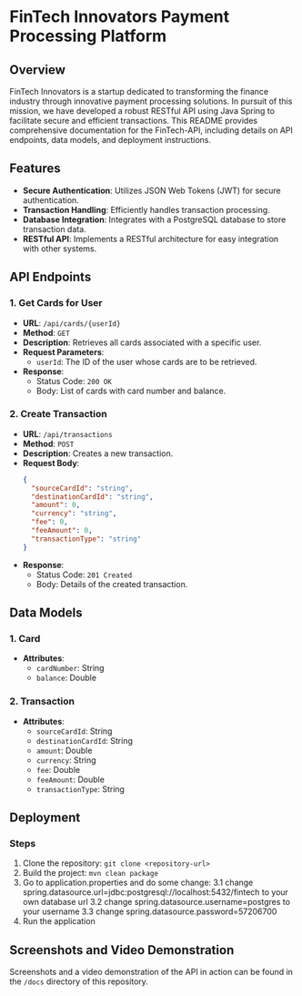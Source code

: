 # FinTech Innovators Payment Processing Platform

## Overview

FinTech Innovators is a startup dedicated to transforming the finance industry through innovative payment processing solutions. In pursuit of this mission, we have developed a robust RESTful API using Java Spring to facilitate secure and efficient transactions. This README provides comprehensive documentation for the FinTech-API, including details on API endpoints, data models, and deployment instructions.

## Features

- **Secure Authentication**: Utilizes JSON Web Tokens (JWT) for secure authentication.
- **Transaction Handling**: Efficiently handles transaction processing.
- **Database Integration**: Integrates with a PostgreSQL database to store transaction data.
- **RESTful API**: Implements a RESTful architecture for easy integration with other systems.

## API Endpoints

### 1. Get Cards for User
- **URL**: `/api/cards/{userId}`
- **Method**: `GET`
- **Description**: Retrieves all cards associated with a specific user.
- **Request Parameters**:
  - `userId`: The ID of the user whose cards are to be retrieved.
- **Response**:
  - Status Code: `200 OK`
  - Body: List of cards with card number and balance.

### 2. Create Transaction
- **URL**: `/api/transactions`
- **Method**: `POST`
- **Description**: Creates a new transaction.
- **Request Body**:
  ```json
  {
    "sourceCardId": "string",
    "destinationCardId": "string",
    "amount": 0,
    "currency": "string",
    "fee": 0,
    "feeAmount": 0,
    "transactionType": "string"
  }
  ```
- **Response**:
  - Status Code: `201 Created`
  - Body: Details of the created transaction.

## Data Models

### 1. Card
- **Attributes**:
  - `cardNumber`: String
  - `balance`: Double

### 2. Transaction
- **Attributes**:
  - `sourceCardId`: String
  - `destinationCardId`: String
  - `amount`: Double
  - `currency`: String
  - `fee`: Double
  - `feeAmount`: Double
  - `transactionType`: String

## Deployment

### Steps
1. Clone the repository: `git clone <repository-url>`
2. Build the project: `mvn clean package`
3. Go to application.properties and do some change:
3.1 change spring.datasource.url=jdbc:postgresql://localhost:5432/fintech to your own database url
3.2 change spring.datasource.username=postgres to your username
3.3 change spring.datasource.password=57206700
5. Run the application

## Screenshots and Video Demonstration

Screenshots and a video demonstration of the API in action can be found in the `/docs` directory of this repository.
